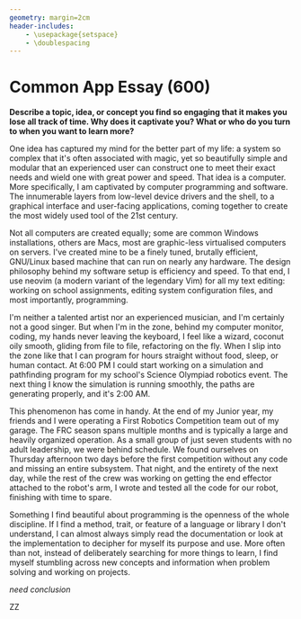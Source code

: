 ```yaml
---
geometry: margin=2cm
header-includes:
    - \usepackage{setspace}
    - \doublespacing
---
```


# Common App Essay (600)

**Describe a topic, idea, or concept you find so engaging that it makes you lose
all track of time. Why does it captivate you? What or who do you turn to when
you want to learn more?**

One idea has captured my mind for the better part of my life: a system so
complex that it's often associated with magic, yet so beautifully simple and
modular that an experienced user can construct one to meet their exact needs
and wield one with great power and speed. That idea is a computer. More
specifically, I am captivated by computer programming and software. The
innumerable layers from low-level device drivers and the shell, to a graphical
interface and user-facing applications, coming together to create the most
widely used tool of the 21st century. 

Not all computers are created equally; some are common Windows installations,
others are Macs, most are graphic-less virtualised computers on servers. I've
created mine to be a finely tuned, brutally efficient, GNU/Linux based machine
that can run on nearly any hardware. The design philosophy behind my software
setup is efficiency and speed. To that end, I use neovim (a modern variant of
the legendary Vim) for all my text editing: working on school assignments,
editing system configuration files, and most importantly, programming.

I'm neither a talented artist nor an experienced musician, and I'm certainly
not a good singer. But when I'm in the zone, behind my computer monitor,
coding, my hands never leaving the keyboard, I feel like a wizard, coconut oily
smooth, gliding from file to file, refactoring on the fly. When I slip into the
zone like that I can program for hours straight without food, sleep, or human
contact. At 6:00 PM I could start working on a simulation and pathfinding
program for my school's Science Olympiad robotics event. The next thing I know
the simulation is running smoothly, the paths are generating properly, and it's
2:00 AM.

This phenomenon has come in handy. At the end of my Junior year, my friends and
I were operating a First Robotics Competition team out of my garage. The FRC
season spans multiple months and is typically a large and heavily organized
operation. As a small group of just seven students with no adult leadership, we
were behind schedule. We found ourselves on Thursday afternoon two days before
the first competition without any code and missing an entire subsystem. That
night, and the entirety of the next day, while the rest of the crew was working
on getting the end effector attached to the robot's arm, I wrote and tested all
the code for our robot, finishing with time to spare.

Something I find beautiful about programming is the openness of the whole
discipline. If I find a method, trait, or feature of a language or library I
don't understand, I can almost always simply read the documentation or look at
the implementation to decipher for myself its purpose and use. More often than
not, instead of deliberately searching for more things to learn, I find myself
stumbling across new concepts and information when problem solving and working
on projects.

*need conclusion*

ZZ

